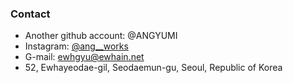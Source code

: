 ### Contact 
- Another github account: @ANGYUMI
- Instagram: <a href = "https://www.instagram.com/ang__works">@ang__works</a>
- G-mail: ewhgyu@ewhain.net
- 52, Ewhayeodae-gil, Seodaemun-gu, Seoul, Republic of Korea
